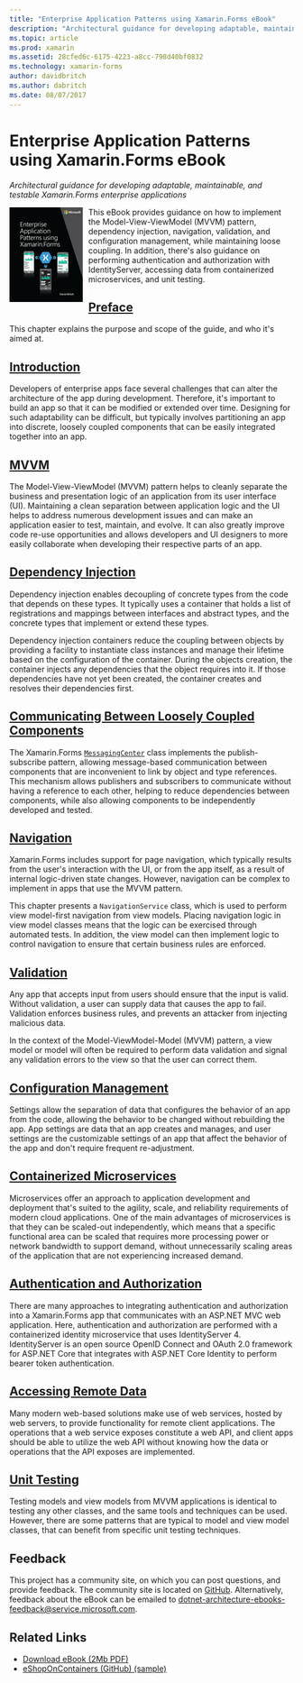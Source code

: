 ```yaml
---
title: "Enterprise Application Patterns using Xamarin.Forms eBook"
description: "Architectural guidance for developing adaptable, maintainable, and testable Xamarin.Forms enterprise applications"
ms.topic: article
ms.prod: xamarin
ms.assetid: 28cfed6c-6175-4223-a8cc-798d40bf0832
ms.technology: xamarin-forms
author: davidbritch
ms.author: dabritch
ms.date: 08/07/2017
---
```


# Enterprise Application Patterns using Xamarin.Forms eBook

_Architectural guidance for developing adaptable, maintainable, and testable Xamarin.Forms enterprise applications_

<p><img src="Images/cover-sml.png" title="Enterprise Application Patterns using Xamarin.Forms eBook" align="left"/>This eBook provides guidance on how to implement the Model-View-ViewModel (MVVM) pattern, dependency injection, navigation, validation, and configuration management, while maintaining loose coupling. In addition, there's also guidance on performing authentication and authorization with IdentityServer, accessing data from containerized microservices, and unit testing.

## [Preface](preface.md)

This chapter explains the purpose and scope of the guide, and who it's aimed at.

## [Introduction](introduction.md)

Developers of enterprise apps face several challenges that can alter the architecture of the app during development. Therefore, it's important to build an app so that it can be modified or extended over time. Designing for such adaptability can be difficult, but typically involves partitioning an app into discrete, loosely coupled components that can be easily integrated together into an app.

## [MVVM](mvvm.md)

The Model-View-ViewModel (MVVM) pattern helps to cleanly separate the business and presentation logic of an application from its user interface (UI). Maintaining a clean separation between application logic and the UI helps to address numerous development issues and can make an application easier to test, maintain, and evolve. It can also greatly improve code re-use opportunities and allows developers and UI designers to more easily collaborate when developing their respective parts of an app.

## [Dependency Injection](dependency-injection.md)

Dependency injection enables decoupling of concrete types from the code that depends on these types. It typically uses a container that holds a list of registrations and mappings between interfaces and abstract types, and the concrete types that implement or extend these types.

Dependency injection containers reduce the coupling between objects by providing a facility to instantiate class instances and manage their lifetime based on the configuration of the container. During the objects creation, the container injects any dependencies that the object requires into it. If those dependencies have not yet been created, the container creates and resolves their dependencies first.

## [Communicating Between Loosely Coupled Components](communicating-between-loosely-coupled-components.md)

The Xamarin.Forms [`MessagingCenter`](https://developer.xamarin.com/api/type/Xamarin.Forms.MessagingCenter/) class implements the publish-subscribe pattern, allowing message-based communication between components that are inconvenient to link by object and type references. This mechanism allows publishers and subscribers to communicate without having a reference to each other, helping to reduce dependencies between components, while also allowing components to be independently developed and tested.

## [Navigation](navigation.md)

Xamarin.Forms includes support for page navigation, which typically results from the user's interaction with the UI, or from the app itself, as a result of internal logic-driven state changes. However, navigation can be complex to implement in apps that use the MVVM pattern.

This chapter presents a `NavigationService` class, which is used to perform view model-first navigation from view models. Placing navigation logic in view model classes means that the logic can be exercised through automated tests. In addition, the view model can then implement logic to control navigation to ensure that certain business rules are enforced.

## [Validation](validation.md)

Any app that accepts input from users should ensure that the input is valid. Without validation, a user can supply data that causes the app to fail. Validation enforces business rules, and prevents an attacker from injecting malicious data.

In the context of the Model-ViewModel-Model (MVVM) pattern, a view model or model will often be required to perform data validation and signal any validation errors to the view so that the user can correct them.

## [Configuration Management](configuration-management.md)

Settings allow the separation of data that configures the behavior of an app from the code, allowing the behavior to be changed without rebuilding the app. App settings are data that an app creates and manages, and user settings are the customizable settings of an app that affect the behavior of the app and don't require frequent re-adjustment.

## [Containerized Microservices](containerized-microservices.md)

Microservices offer an approach to application development and deployment that's suited to the agility, scale, and reliability requirements of modern cloud applications. One of the main advantages of microservices is that they can be scaled-out independently, which means that a specific functional area can be scaled that requires more processing power or network bandwidth to support demand, without unnecessarily scaling areas of the application that are not experiencing increased demand.

## [Authentication and Authorization](authentication-and-authorization.md)

There are many approaches to integrating authentication and authorization into a Xamarin.Forms app that communicates with an ASP.NET MVC web application. Here, authentication and authorization are performed with a containerized identity microservice that uses IdentityServer 4. IdentityServer is an open source OpenID Connect and OAuth 2.0 framework for ASP.NET Core that integrates with ASP.NET Core Identity to perform bearer token authentication.

## [Accessing Remote Data](accessing-remote-data.md)

Many modern web-based solutions make use of web services, hosted by web servers, to provide functionality for remote client applications. The operations that a web service exposes constitute a web API, and client apps should be able to utilize the web API without knowing how the data or operations that the API exposes are implemented.

## [Unit Testing](unit-testing.md)

Testing models and view models from MVVM applications is identical to testing any other classes, and the same tools and techniques can be used. However, there are some patterns that are typical to model and view model classes, that can benefit from specific unit testing techniques.

## Feedback

This project has a community site, on which you can post questions, and provide feedback. The community site is located on [GitHub](https://github.com/dotnet-architecture/eShopOnContainers). Alternatively, feedback about the eBook can be emailed to [dotnet-architecture-ebooks-feedback@service.microsoft.com](mailto:dotnet-architecture-ebooks-feedback@service.microsoft.com).


## Related Links

- [Download eBook (2Mb PDF)](https://aka.ms/xamarinpatternsebook)
- [eShopOnContainers (GitHub) (sample)](https://github.com/dotnet-architecture/eShopOnContainers)
